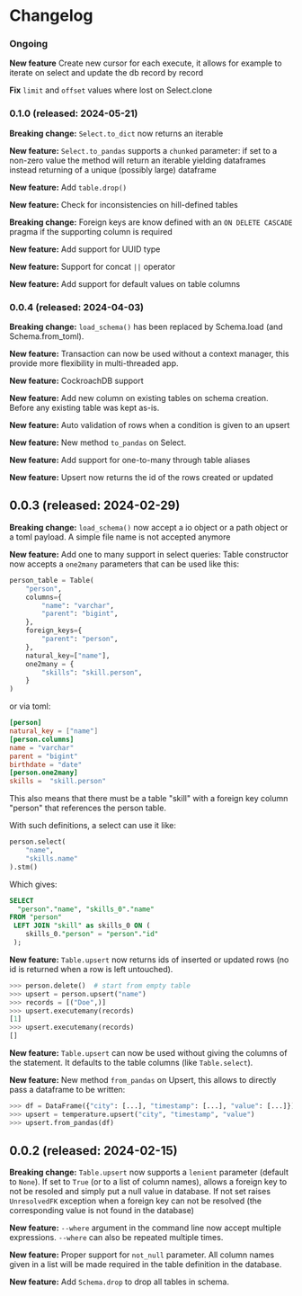
# Changelog

### Ongoing

**New feature** Create new cursor for each execute, it allows for
example to iterate on select and update the db record by record

**Fix** `limit` and `offset` values where lost on Select.clone


### 0.1.0 (released: 2024-05-21)

**Breaking change:** `Select.to_dict` now returns an iterable

**New feature:** `Select.to_pandas` supports a `chunked` parameter: if
set to a non-zero value the method will return an iterable yielding
dataframes instead returning of a unique (possibly large) dataframe

**New feature:** Add `table.drop()`

**New feature:** Check for inconsistencies on hill-defined tables

**Breaking change:** Foreign keys are know defined with an `ON DELETE
CASCADE` pragma if the supporting column is required

**New feature:** Add support for UUID type

**New feature:** Support for concat `||` operator

**New feature:** Add support for default values on table columns


### 0.0.4 (released: 2024-04-03)

**Breaking change:** `load_schema()` has been replaced by Schema.load
(and Schema.from_toml).

**New feature:** Transaction can now be used without a context
manager, this provide more flexibility in multi-threaded app.

**New feature:** CockroachDB support

**New feature:** Add new column on existing tables on schema
creation. Before any existing table was kept as-is.

**New feature:** Auto validation of rows when a condition is given to
an upsert

**New feature:** New method `to_pandas` on Select.

**New feature:** Add support for one-to-many through table aliases

**New feature:** Upsert now returns the id of the rows created or
updated


## 0.0.3 (released: 2024-02-29)

**Breaking change:** `load_schema()` now accept a io object or a path object or a toml
payload. A simple file name is not accepted anymore

**New feature:** Add one to many support in select queries: Table constructor now
accepts a `one2many` parameters that can be used like this:

``` python
person_table = Table(
    "person",
    columns={
        "name": "varchar",
        "parent": "bigint",
    },
    foreign_keys={
        "parent": "person",
    },
    natural_key=["name"],
    one2many = {
        "skills": "skill.person",
    }
)
```

or via toml:

``` toml
[person]
natural_key = ["name"]
[person.columns]
name = "varchar"
parent = "bigint"
birthdate = "date"
[person.one2many]
skills =  "skill.person"
```

This also means that there must be a table "skill" with a foreign key
column "person" that references the person table.

With such definitions, a select can use it like:

``` python
person.select(
    "name",
    "skills.name"
).stm()
```

Which gives:

``` sql
SELECT
  "person"."name", "skills_0"."name"
FROM "person"
 LEFT JOIN "skill" as skills_0 ON (
    skills_0."person" = "person"."id"
 );
```

**New feature:** `Table.upsert` now returns ids of inserted or updated
rows (no id is returned when a row is left untouched).

``` python
>>> person.delete()  # start from empty table
>>> upsert = person.upsert("name")
>>> records = [("Doe",)]
>>> upsert.executemany(records)
[1]
>>> upsert.executemany(records)
[]
```

**New feature:** `Table.upsert` can now be used without giving the
columns of the statement. It defaults to the table columns (like
`Table.select`).

**New feature:** New method `from_pandas` on Upsert, this allows to
directly pass a dataframe to be written:

``` python
>>> df = DataFrame({"city": [...], "timestamp": [...], "value": [...]})
>>> upsert = temperature.upsert("city", "timestamp", "value")
>>> upsert.from_pandas(df)
```


## 0.0.2 (released: 2024-02-15)

**Breaking change:** `Table.upsert` now supports a `lenient` parameter
(default to `None`). If set to `True` (or to a list of column names),
allows a foreign key to not be resoled and simply put a null value in
database. If not set raises `UnresolvedFK` exception when a foreign
key can not be resolved (the corresponding value is not found in the
database)

**New feature:** `--where` argument in the command line now accept
multiple expressions. `--where` can also be repeated multiple times.

**New feature:** Proper support for `not_null` parameter. All column
names given in a list will be made required in the table definition in
the database.

**New feature:** Add `Schema.drop` to drop all tables in schema.
